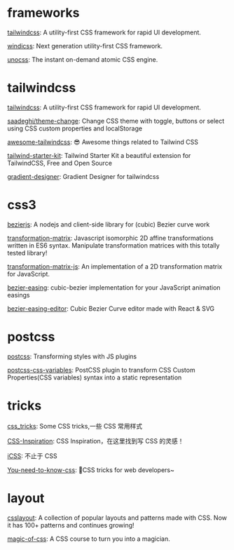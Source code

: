 # frameworks

[tailwindcss](https://github.com/tailwindlabs/tailwindcss): A utility-first CSS framework for rapid UI development.

[windicss](https://github.com/windicss/windicss): Next generation utility-first CSS framework.

[unocss](https://github.com/unocss/unocss): The instant on-demand atomic CSS engine.

# tailwindcss

[tailwindcss](https://github.com/tailwindlabs/tailwindcss): A utility-first CSS framework for rapid UI development.

[saadeghi/theme-change](https://github.com/saadeghi/theme-change): Change CSS theme with toggle, buttons or select using CSS custom properties and localStorage

[awesome-tailwindcss](https://github.com/aniftyco/awesome-tailwindcss): 😎 Awesome things related to Tailwind CSS

[tailwind-starter-kit](https://github.com/creativetimofficial/tailwind-starter-kit): Tailwind Starter Kit a beautiful extension for TailwindCSS, Free and Open Source

[gradient-designer](https://github.com/jenstornell/gradient-designer): Gradient Designer for tailwindcss

# css3

[bezierjs](https://github.com/Pomax/bezierjs): A nodejs and client-side library for (cubic) Bezier curve work

[transformation-matrix](https://github.com/chrvadala/transformation-matrix): Javascript isomorphic 2D affine transformations written in ES6 syntax. Manipulate transformation matrices with this totally tested library!

[transformation-matrix-js](https://github.com/leeoniya/transformation-matrix-js): An implementation of a 2D transformation matrix for JavaScript.

[bezier-easing](https://github.com/gre/bezier-easing): cubic-bezier implementation for your JavaScript animation easings 

[bezier-easing-editor](https://github.com/gre/bezier-easing-editor): Cubic Bezier Curve editor made with React & SVG

# postcss

[postcss](https://github.com/postcss/postcss): Transforming styles with JS plugins

[postcss-css-variables](https://github.com/MadLittleMods/postcss-css-variables): PostCSS plugin to transform CSS Custom Properties(CSS variables) syntax into a static representation

# tricks

[css_tricks](https://github.com/QiShaoXuan/css_tricks): Some CSS tricks,一些 CSS 常用样式

[CSS-Inspiration](https://github.com/chokcoco/CSS-Inspiration): CSS Inspiration，在这里找到写 CSS 的灵感！

[iCSS](https://github.com/chokcoco/iCSS): 不止于 CSS

[You-need-to-know-css](https://github.com/l-hammer/You-need-to-know-css): 💄CSS tricks for web developers~

# layout

[csslayout](https://github.com/1milligram/csslayout): A collection of popular layouts and patterns made with CSS. Now it has 100+ patterns and continues growing!

[magic-of-css](https://github.com/adamschwartz/magic-of-css): A CSS course to turn you into a magician.
